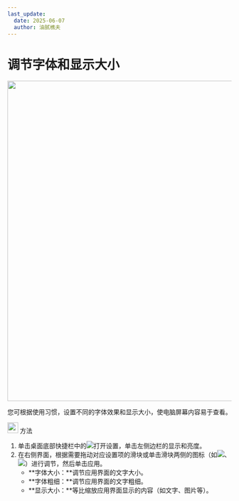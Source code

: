 ```yaml
---
last_update:
  date: 2025-06-07
  author: 油腻樵夫
---
```


# 调节字体和显示大小

<img src="https://tips-p01-drcn.dbankcdn.cn/MODEL/DOC/C00B030/resource/card/202512281uswxk/zh-cn/image/figure/fig_settings_display_adjustsize.png" width="720" height=""/> 

您可根据使用习惯，设置不同的字体效果和显示大小，使电脑屏幕内容易于查看。

<img src="https://tips-p01-drcn.dbankcdn.cn/MODEL/DOC/C00B030/resource/card/202512281uswxk/zh-cn/image/common/buttons/fig_method.png" width="24" height="24"/> 方法

1.  单击桌面底部快捷栏中的![](https://tips-p01-drcn.dbankcdn.cn/MODEL/DOC/C00B030/resource/card/202512281uswxk/zh-cn/image/common/icon/appicon_settings.png)打开设置，单击左侧边栏的显示和亮度。
2.  在右侧界面，根据需要拖动对应设置项的滑块或单击滑块两侧的图标（如![](https://tips-p01-drcn.dbankcdn.cn/MODEL/DOC/C00B030/resource/card/202512281uswxk/zh-cn/image/common/buttons/HM_settings_display_text.png)、![](https://tips-p01-drcn.dbankcdn.cn/MODEL/DOC/C00B030/resource/card/202512281uswxk/zh-cn/image/common/buttons/HM_public_plus.png)）进行调节，然后单击应用。
    +   **字体大小：**调节应用界面的文字大小。
    +   **字体粗细：**调节应用界面的文字粗细。
    +   **显示大小：**等比缩放应用界面显示的内容（如文字、图片等）。



